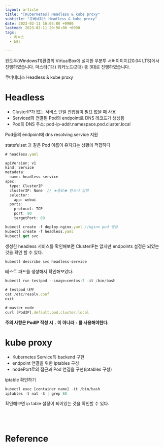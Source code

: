 ```yaml
---
layout: article
title: "[Kubernetes] Headless & kube proxy"
subtitle: "쿠버네티스 Headless & kube proxy"
date: 2023-02-11 16:05:00 +0900
lastmod: 2023-02-11 20:50:00 +0900
tags: 
  - 리눅스
  - k8s

---
```


<!--more-->  
윈도우(Windows11)환경의 VirtualBox에 설치한 우분투 서버이미지(20.04 LTS)에서 진행하였습니다. 마스터(1대) 워커노드(2대) 총 3대로 진행하였습니다.<br/>


쿠버네티스 Headless & kube proxy<br/>

# Headless

- ClusterIP가 없는 서비스 단일 진입점이 필요 없을 때 사용<br/>
- Serviced와 연결된 Pod의 endpoint로 DNS 레코드가 생성됨<br/>
- Pod의 DNS 주소: pod-ip-addr.namespace.pod.cluster.local<br/>

Pod들의 endpoint에 dns resolving service 지원<br/>

statefulset 과 같은 Pod 이름이 유지되는 상황에 적합하다

```javascript
# headless.yaml

apiVersion: v1
kind: Service
metadata:
  name: headless-service
spec:
  type: ClusterIP
  clusterIP: None  // ★중요★ 반드시 입력
  selector:
    app: webui
  ports:
  - protocol: TCP
    port: 80
    targetPort: 80
```

```javascript
kubectl create -f deploy-nginx.yaml //nginx pod 생성
kubectl create -f headless.yaml
kubectl get svc
```

생성한 headless 서비스를 확인해보면 ClusterIP는 없지만 endpoints 설정은 되있는 것을 확인 할 수 있다.<br/>

```javascript
kubectl describe svc headless-service
```

테스트 파드를 생성해서 확인해보았다.<br/>

```javascript
kubectl run testpod --image=centos:7 -it /bin/bash

# testpod 내부
cat /etc/resolv.conf
exit

# master node
curl [PodIP].default.pod.cluster.local
```

<b>주의 사항은 PodIP 작성 시 `.` 이 아니라 `-` 를 사용해야한다.</b><br/>


# kube proxy

- Kubernetes Service의 backend 구현<br/>
- endpoint 연결을 위한 iptables 구성<br/>
- nodePort로의 접근과 Pod 연결을 구현(iptables 구성)<br/>

iptable 확인하기

```javascript
kubectl exec [container name] -it /bin/bash
iptables -t nat -S | grep 80
```

확인해보면 ip table 설정이 되어있는 것을 확인할 수 있다.

<br/>
<br/>

# Reference

